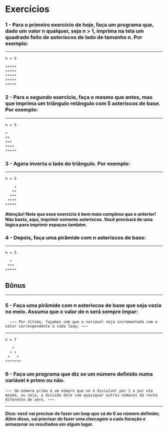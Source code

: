 # Exercícios

### 1 - Para o primeiro exercício de hoje, faça um programa que, dado um valor n qualquer, seja n > 1, imprima na tela um quadrado feito de asteriscos de lado de tamanho n. Por exemplo: ###
---
```
n = 5

*****
*****
*****
*****
*****
```
### 2 - Para o segundo exercício, faça o mesmo que antes, mas que imprima um triângulo retângulo com 5 asteriscos de base. Por exemplo: ###
---
```
n = 5

*
**
***
****
*****
```
### 3 - Agora inverta o lado do triângulo. Por exemplo: ###
---
```
n = 5

    *
   **
  ***
 ****
*****
```
__**Atenção! Note que esse exercício é bem mais complexo que o anterior! Não basta, aqui, imprimir somente asteriscos. Você precisará de uma lógica para imprimir espaços também.**__
### 4 - Depois, faça uma pirâmide com n asteriscos de base: ###
---
```
n = 5

  *
 ***
*****
```
## Bônus
---

### 5 - Faça uma pirâmide com n asteriscos de base que seja vazia no meio. Assuma que o valor de n será sempre ímpar: ###
      ~~~ Por último, façamos com que a variável seja incrementada com o valor correspondente a cada loop; ~~~
---
```
n = 7

   *
  * *
 *   *
*******
```
### 6 - Faça um programa que diz se um número definido numa variável é primo ou não. ###
    ~~~ Um número primo é um número que só é divisível por 1 e por ele mesmo, ou seja, a divisão dele com quaisquer outros números dá resto diferente de zero. ~~~
---
__**Dica: você vai precisar de fazer um loop que vá de 0 ao número definido; Além disso, vai precisar de fazer uma checagem a cada iteração e armazenar os resultados em algum lugar.**__
